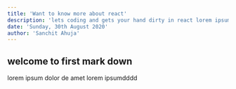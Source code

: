 ```yaml
---
title: 'Want to know more about react'
description: 'lets coding and gets your hand dirty in react lorem ipsum dolor de amet lorem ipsum dolor de amet'
date: 'Sunday, 30th August 2020'
author: 'Sanchit Ahuja'
---
```


## welcome to first mark down

lorem ipsum dolor de amet lorem ipsumdddd